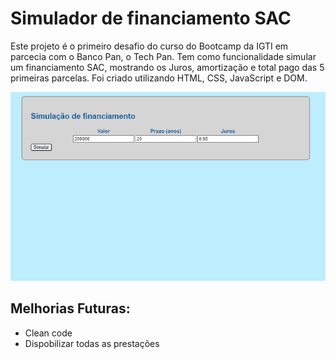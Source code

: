 # Simulador de financiamento SAC

Este projeto é o primeiro desafio do curso do Bootcamp da IGTI em parcecia com o Banco Pan, o Tech Pan. Tem como funcionalidade simular um financiamento SAC, mostrando os Juros, amortização e total pago das 5 primeiras parcelas. Foi criado utilizando HTML, CSS, JavaScript e DOM. 


![Demonstra a utilização do simulador](gif/simulador-em-gif.gif)

## Melhorias Futuras:
- Clean code
- Dispobilizar todas as prestações

